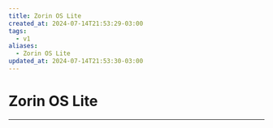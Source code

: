 ```yaml
---
title: Zorin OS Lite
created_at: 2024-07-14T21:53:29-03:00
tags:
  - v1
aliases:
  - Zorin OS Lite
updated_at: 2024-07-14T21:53:30-03:00
---
```

# Zorin OS Lite
---

